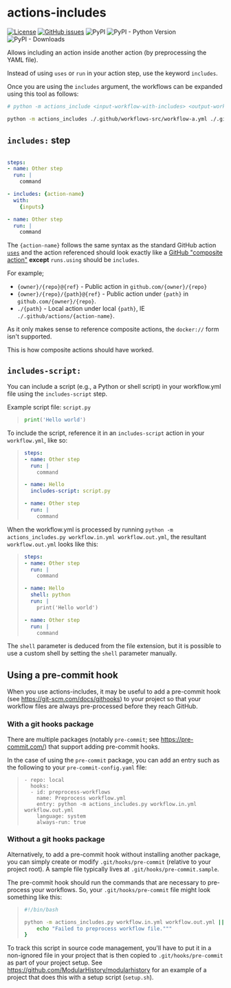 # actions-includes

[![License](https://img.shields.io/github/license/mithro/actions-includes.svg)](https://github.com/mithro/actions-includes/blob/master/LICENSE)
[![GitHub issues](https://img.shields.io/github/issues/mithro/actions-includes)](https://github.com/mithro/actions-includes/issues)
![PyPI](https://img.shields.io/pypi/v/actions-includes)
![PyPI - Python Version](https://img.shields.io/pypi/pyversions/actions-includes)
![PyPI - Downloads](https://img.shields.io/pypi/dm/actions-includes)


Allows including an action inside another action (by preprocessing the YAML file).

Instead of using `uses` or `run` in your action step, use the keyword `includes`.

Once you are using the `includes` argument, the workflows can be expanded using this tool as follows:
```sh
# python -m actions_include <input-workflow-with-includes> <output-workflow-flattened>

python -m actions_includes ./.github/workflows-src/workflow-a.yml ./.github/workflows/workflow-a.yml
```

## `includes:` step

```yaml

steps:
- name: Other step
  run: |
    command

- includes: {action-name}
  with:
    {inputs}

- name: Other step
  run: |
    command
```

The `{action-name}` follows the same syntax as the standard GitHub action
[`uses`](https://docs.github.com/en/actions/reference/workflow-syntax-for-github-actions#jobsjob_idstepsuses)
and the action referenced should look exactly like a
[GitHub "composite action"](https://docs.github.com/en/actions/creating-actions/creating-a-composite-run-steps-action)
**except** `runs.using` should be `includes`.

For example;
 - `{owner}/{repo}@{ref}` - Public action in `github.com/{owner}/{repo}`
 - `{owner}/{repo}/{path}@{ref}` - Public action under `{path}` in
   `github.com/{owner}/{repo}`.
 - `./{path}` - Local action under local `{path}`, IE `./.github/actions/{action-name}`.

As it only makes sense to reference composite actions, the `docker://` form isn't supported.

This is how composite actions should have worked.

## `includes-script:`
You can include a script (e.g., a Python or shell script) in your workflow.yml file using the `includes-script` step.

Example script file: `script.py`
> ```python
> print('Hello world')
> ```

To include the script, reference it in an `includes-script` action in your `workflow.yml`, like so:
> ```yaml
> steps:
> - name: Other step
>   run: |
>     command
>
> - name: Hello
>   includes-script: script.py
>
> - name: Other step
>   run: |
>     command
> ```

When the workflow.yml is processed by running
```python -m actions_includes.py workflow.in.yml workflow.out.yml```,
the resultant `workflow.out.yml` looks like this:
> ```yaml
> steps:
> - name: Other step
>   run: |
>     command
> 
> - name: Hello
>   shell: python
>   run: |
>     print('Hello world')
> 
> - name: Other step
>   run: |
>     command
> ```
The `shell` parameter is deduced from the file extension, 
but it is possible to use a custom shell by setting the 
`shell` parameter manually.

## Using a pre-commit hook
When you use actions-includes, it may be useful to add a pre-commit hook 
(see https://git-scm.com/docs/githooks) to your project so that your workflow 
files are always pre-processed before they reach GitHub. 

### With a git hooks package
There are multiple packages (notably `pre-commit`; 
see https://pre-commit.com/) that support adding pre-commit hooks.

In the case of using the `pre-commit` package, you can add an entry 
such as the following to your `pre-commit-config.yaml` file:
> ```
> - repo: local
>   hooks:
>   - id: preprocess-workflows
>     name: Preprocess workflow.yml
>     entry: python -m actions_includes.py workflow.in.yml workflow.out.yml
>     language: system
>     always-run: true
> ```


### Without a git hooks package
Alternatively, to add a pre-commit hook without installing another 
package, you can simply create or modify `.git/hooks/pre-commit`
(relative to your project root). A sample file typically 
lives at `.git/hooks/pre-commit.sample`.

The pre-commit hook should run the commands that are necessary to 
pre-process your workflows. So, your `.git/hooks/pre-commit` file 
might look something like this:
> ```sh
> #!/bin/bash
>
> python -m actions_includes.py workflow.in.yml workflow.out.yml || {
>     echo "Failed to preprocess workflow file."""
> }
> ```

To track this script in source code management, you'll have to
put it in a non-ignored file in your project that is then copied to 
`.git/hooks/pre-commit` as part of your project setup. See
https://github.com/ModularHistory/modularhistory for an example
of a project that does this with a setup script (`setup.sh`).
